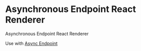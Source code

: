 # Asynchronous Endpoint React Renderer

Asynchronous Endpoint React Renderer

Use with [Async Endpoint](https://github.com/johnhenry/async-endpoint)

